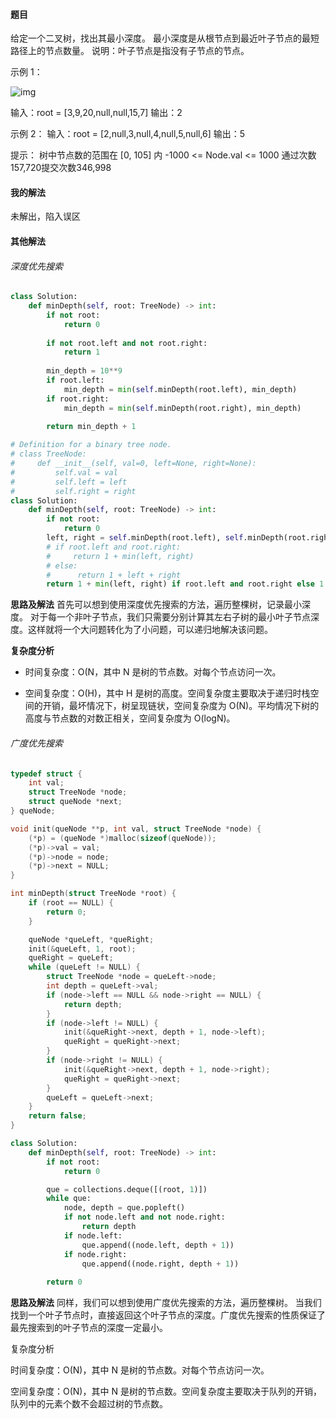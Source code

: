 #### 题目

给定一个二叉树，找出其最小深度。
最小深度是从根节点到最近叶子节点的最短路径上的节点数量。
说明：叶子节点是指没有子节点的节点。

示例 1：

![img](https://assets.leetcode.com/uploads/2020/10/12/ex_depth.jpg)

输入：root = [3,9,20,null,null,15,7]
输出：2

示例 2：
输入：root = [2,null,3,null,4,null,5,null,6]
输出：5

提示：
树中节点数的范围在 [0, 105] 内
-1000 <= Node.val <= 1000
通过次数157,720提交次数346,998

#### 我的解法

未解出，陷入误区

#### 其他解法

###### 深度优先搜索

```python
class Solution:
    def minDepth(self, root: TreeNode) -> int:
        if not root:
            return 0
        
        if not root.left and not root.right:
            return 1
        
        min_depth = 10**9
        if root.left:
            min_depth = min(self.minDepth(root.left), min_depth)
        if root.right:
            min_depth = min(self.minDepth(root.right), min_depth)
        
        return min_depth + 1
```

```python
# Definition for a binary tree node.
# class TreeNode:
#     def __init__(self, val=0, left=None, right=None):
#         self.val = val
#         self.left = left
#         self.right = right
class Solution:
    def minDepth(self, root: TreeNode) -> int:
        if not root: 
            return 0
        left, right = self.minDepth(root.left), self.minDepth(root.right)
        # if root.left and root.right: 
        #     return 1 + min(left, right)
        # else:
        #      return 1 + left + right
        return 1 + min(left, right) if root.left and root.right else 1 + left + right
```

**思路及解法**
首先可以想到使用深度优先搜索的方法，遍历整棵树，记录最小深度。
对于每一个非叶子节点，我们只需要分别计算其左右子树的最小叶子节点深度。这样就将一个大问题转化为了小问题，可以递归地解决该问题。

**复杂度分析**

- 时间复杂度：O(N，其中 N 是树的节点数。对每个节点访问一次。

- 空间复杂度：O(H)，其中 H 是树的高度。空间复杂度主要取决于递归时栈空间的开销，最坏情况下，树呈现链状，空间复杂度为 O(N)。平均情况下树的高度与节点数的对数正相关，空间复杂度为 O(logN)。

###### 广度优先搜索

```c
typedef struct {
    int val;
    struct TreeNode *node;
    struct queNode *next;
} queNode;

void init(queNode **p, int val, struct TreeNode *node) {
    (*p) = (queNode *)malloc(sizeof(queNode));
    (*p)->val = val;
    (*p)->node = node;
    (*p)->next = NULL;
}

int minDepth(struct TreeNode *root) {
    if (root == NULL) {
        return 0;
    }

    queNode *queLeft, *queRight;
    init(&queLeft, 1, root);
    queRight = queLeft;
    while (queLeft != NULL) {
        struct TreeNode *node = queLeft->node;
        int depth = queLeft->val;
        if (node->left == NULL && node->right == NULL) {
            return depth;
        }
        if (node->left != NULL) {
            init(&queRight->next, depth + 1, node->left);
            queRight = queRight->next;
        }
        if (node->right != NULL) {
            init(&queRight->next, depth + 1, node->right);
            queRight = queRight->next;
        }
        queLeft = queLeft->next;
    }
    return false;
}
```



```python
class Solution:
    def minDepth(self, root: TreeNode) -> int:
        if not root:
            return 0

        que = collections.deque([(root, 1)])
        while que:
            node, depth = que.popleft()
            if not node.left and not node.right:
                return depth
            if node.left:
                que.append((node.left, depth + 1))
            if node.right:
                que.append((node.right, depth + 1))
        
        return 0
```

**思路及解法**
同样，我们可以想到使用广度优先搜索的方法，遍历整棵树。
当我们找到一个叶子节点时，直接返回这个叶子节点的深度。广度优先搜索的性质保证了最先搜索到的叶子节点的深度一定最小。

复杂度分析

时间复杂度：O(N)，其中 N 是树的节点数。对每个节点访问一次。

空间复杂度：O(N)，其中 N 是树的节点数。空间复杂度主要取决于队列的开销，队列中的元素个数不会超过树的节点数。

